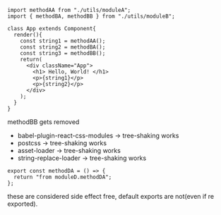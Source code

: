 
```
import methodAA from "./utils/moduleA";
import { methodBA, methodBB } from "./utils/moduleB";

class App extends Component{
  render(){
    const string1 = methodAA();
    const string2 = methodBA();
    const string3 = methodBB();
    return(
      <div className="App">
        <h1> Hello, World! </h1>
        <p>{string1}</p>
        <p>{string2}</p>
      </div>
    );
  }
}
```
methodBB gets removed

- babel-plugin-react-css-modules -> tree-shaking works
- postcss -> tree-shaking works
- asset-loader -> tree-shaking works
- string-replace-loader -> tree-shaking works

```
export const methodDA = () => {
  return "from moduleD.methodDA";
};
```
these are considered side effect free, default exports are not(even if re exported).
